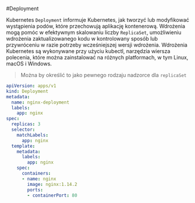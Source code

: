 #Deployment 

Kubernetes `Deployment` informuje Kubernetes, jak tworzyć lub modyfikować wystąpienia podów, które przechowują aplikację kontenerową. Wdrożenia mogą pomóc w efektywnym skalowaniu liczby `ReplicaSet`, umożliwieniu wdrożenia zaktualizowanego kodu w kontrolowany sposób lub przywróceniu w razie potrzeby wcześniejszej wersji wdrożenia. Wdrożenia Kubernetes są wykonywane przy użyciu kubectl, narzędzia wiersza polecenia, które można zainstalować na różnych platformach, w tym Linux, macOS i Windows.

>Można by określić to jako pewnego rodzaju nadzorce dla `replicaSet`

```yaml
apiVersion: apps/v1
kind: Deployment
metadata:
  name: nginx-deployment
  labels:
    app: nginx
spec:
  replicas: 3
  selector:
    matchLabels:
      app: nginx
  template:
    metadata:
      labels:
        app: nginx
    spec:
      containers:
      - name: nginx
        image: nginx:1.14.2
        ports:
        - containerPort: 80
```